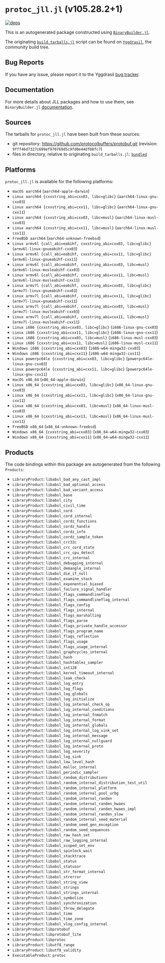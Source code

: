 # `protoc_jll.jl` (v105.28.2+1)

[![deps](https://juliahub.com/docs/protoc_jll/deps.svg)](https://juliahub.com/ui/Packages/General/protoc_jll/)

This is an autogenerated package constructed using [`BinaryBuilder.jl`](https://github.com/JuliaPackaging/BinaryBuilder.jl).

The originating [`build_tarballs.jl`](https://github.com/JuliaPackaging/Yggdrasil/blob/ff4483717a55b3e310cee56c52032ed81a1bc2c3/P/protoc/build_tarballs.jl) script can be found on [`Yggdrasil`](https://github.com/JuliaPackaging/Yggdrasil/), the community build tree.

## Bug Reports

If you have any issue, please report it to the Yggdrasil [bug tracker](https://github.com/JuliaPackaging/Yggdrasil/issues).

## Documentation

For more details about JLL packages and how to use them, see `BinaryBuilder.jl` [documentation](https://docs.binarybuilder.org/stable/jll/).

## Sources

The tarballs for `protoc_jll.jl` have been built from these sources:

* git repository: https://github.com/protocolbuffers/protobuf.git (revision: `9fff46d7327c699ef970769d5c9fd0e44df08fc7`)
* files in directory, relative to originating `build_tarballs.jl`: [`bundled`](https://github.com/JuliaPackaging/Yggdrasil/tree/ff4483717a55b3e310cee56c52032ed81a1bc2c3/P/protoc/bundled)

## Platforms

`protoc_jll.jl` is available for the following platforms:

* `macOS aarch64` (`aarch64-apple-darwin`)
* `Linux aarch64 {cxxstring_abi=cxx03, libc=glibc}` (`aarch64-linux-gnu-cxx03`)
* `Linux aarch64 {cxxstring_abi=cxx11, libc=glibc}` (`aarch64-linux-gnu-cxx11`)
* `Linux aarch64 {cxxstring_abi=cxx03, libc=musl}` (`aarch64-linux-musl-cxx03`)
* `Linux aarch64 {cxxstring_abi=cxx11, libc=musl}` (`aarch64-linux-musl-cxx11`)
* `FreeBSD aarch64` (`aarch64-unknown-freebsd`)
* `Linux armv6l {call_abi=eabihf, cxxstring_abi=cxx03, libc=glibc}` (`armv6l-linux-gnueabihf-cxx03`)
* `Linux armv6l {call_abi=eabihf, cxxstring_abi=cxx11, libc=glibc}` (`armv6l-linux-gnueabihf-cxx11`)
* `Linux armv6l {call_abi=eabihf, cxxstring_abi=cxx03, libc=musl}` (`armv6l-linux-musleabihf-cxx03`)
* `Linux armv6l {call_abi=eabihf, cxxstring_abi=cxx11, libc=musl}` (`armv6l-linux-musleabihf-cxx11`)
* `Linux armv7l {call_abi=eabihf, cxxstring_abi=cxx03, libc=glibc}` (`armv7l-linux-gnueabihf-cxx03`)
* `Linux armv7l {call_abi=eabihf, cxxstring_abi=cxx11, libc=glibc}` (`armv7l-linux-gnueabihf-cxx11`)
* `Linux armv7l {call_abi=eabihf, cxxstring_abi=cxx03, libc=musl}` (`armv7l-linux-musleabihf-cxx03`)
* `Linux armv7l {call_abi=eabihf, cxxstring_abi=cxx11, libc=musl}` (`armv7l-linux-musleabihf-cxx11`)
* `Linux i686 {cxxstring_abi=cxx03, libc=glibc}` (`i686-linux-gnu-cxx03`)
* `Linux i686 {cxxstring_abi=cxx11, libc=glibc}` (`i686-linux-gnu-cxx11`)
* `Linux i686 {cxxstring_abi=cxx03, libc=musl}` (`i686-linux-musl-cxx03`)
* `Linux i686 {cxxstring_abi=cxx11, libc=musl}` (`i686-linux-musl-cxx11`)
* `Windows i686 {cxxstring_abi=cxx03}` (`i686-w64-mingw32-cxx03`)
* `Windows i686 {cxxstring_abi=cxx11}` (`i686-w64-mingw32-cxx11`)
* `Linux powerpc64le {cxxstring_abi=cxx03, libc=glibc}` (`powerpc64le-linux-gnu-cxx03`)
* `Linux powerpc64le {cxxstring_abi=cxx11, libc=glibc}` (`powerpc64le-linux-gnu-cxx11`)
* `macOS x86_64` (`x86_64-apple-darwin`)
* `Linux x86_64 {cxxstring_abi=cxx03, libc=glibc}` (`x86_64-linux-gnu-cxx03`)
* `Linux x86_64 {cxxstring_abi=cxx11, libc=glibc}` (`x86_64-linux-gnu-cxx11`)
* `Linux x86_64 {cxxstring_abi=cxx03, libc=musl}` (`x86_64-linux-musl-cxx03`)
* `Linux x86_64 {cxxstring_abi=cxx11, libc=musl}` (`x86_64-linux-musl-cxx11`)
* `FreeBSD x86_64` (`x86_64-unknown-freebsd`)
* `Windows x86_64 {cxxstring_abi=cxx03}` (`x86_64-w64-mingw32-cxx03`)
* `Windows x86_64 {cxxstring_abi=cxx11}` (`x86_64-w64-mingw32-cxx11`)

## Products

The code bindings within this package are autogenerated from the following `Products`:

* `LibraryProduct`: `libabsl_bad_any_cast_impl`
* `LibraryProduct`: `libabsl_bad_optional_access`
* `LibraryProduct`: `libabsl_bad_variant_access`
* `LibraryProduct`: `libabsl_base`
* `LibraryProduct`: `libabsl_city`
* `LibraryProduct`: `libabsl_civil_time`
* `LibraryProduct`: `libabsl_cord`
* `LibraryProduct`: `libabsl_cord_internal`
* `LibraryProduct`: `libabsl_cordz_functions`
* `LibraryProduct`: `libabsl_cordz_handle`
* `LibraryProduct`: `libabsl_cordz_info`
* `LibraryProduct`: `libabsl_cordz_sample_token`
* `LibraryProduct`: `libabsl_crc32c`
* `LibraryProduct`: `libabsl_crc_cord_state`
* `LibraryProduct`: `libabsl_crc_cpu_detect`
* `LibraryProduct`: `libabsl_crc_internal`
* `LibraryProduct`: `libabsl_debugging_internal`
* `LibraryProduct`: `libabsl_demangle_internal`
* `LibraryProduct`: `libabsl_die_if_null`
* `LibraryProduct`: `libabsl_examine_stack`
* `LibraryProduct`: `libabsl_exponential_biased`
* `LibraryProduct`: `libabsl_failure_signal_handler`
* `LibraryProduct`: `libabsl_flags_commandlineflag`
* `LibraryProduct`: `libabsl_flags_commandlineflag_internal`
* `LibraryProduct`: `libabsl_flags_config`
* `LibraryProduct`: `libabsl_flags_internal`
* `LibraryProduct`: `libabsl_flags_marshalling`
* `LibraryProduct`: `libabsl_flags_parse`
* `LibraryProduct`: `libabsl_flags_private_handle_accessor`
* `LibraryProduct`: `libabsl_flags_program_name`
* `LibraryProduct`: `libabsl_flags_reflection`
* `LibraryProduct`: `libabsl_flags_usage`
* `LibraryProduct`: `libabsl_flags_usage_internal`
* `LibraryProduct`: `libabsl_graphcycles_internal`
* `LibraryProduct`: `libabsl_hash`
* `LibraryProduct`: `libabsl_hashtablez_sampler`
* `LibraryProduct`: `libabsl_int128`
* `LibraryProduct`: `libabsl_kernel_timeout_internal`
* `LibraryProduct`: `libabsl_leak_check`
* `LibraryProduct`: `libabsl_log_entry`
* `LibraryProduct`: `libabsl_log_flags`
* `LibraryProduct`: `libabsl_log_globals`
* `LibraryProduct`: `libabsl_log_initialize`
* `LibraryProduct`: `libabsl_log_internal_check_op`
* `LibraryProduct`: `libabsl_log_internal_conditions`
* `LibraryProduct`: `libabsl_log_internal_fnmatch`
* `LibraryProduct`: `libabsl_log_internal_format`
* `LibraryProduct`: `libabsl_log_internal_globals`
* `LibraryProduct`: `libabsl_log_internal_log_sink_set`
* `LibraryProduct`: `libabsl_log_internal_message`
* `LibraryProduct`: `libabsl_log_internal_nullguard`
* `LibraryProduct`: `libabsl_log_internal_proto`
* `LibraryProduct`: `libabsl_log_severity`
* `LibraryProduct`: `libabsl_log_sink`
* `LibraryProduct`: `libabsl_low_level_hash`
* `LibraryProduct`: `libabsl_malloc_internal`
* `LibraryProduct`: `libabsl_periodic_sampler`
* `LibraryProduct`: `libabsl_random_distributions`
* `LibraryProduct`: `libabsl_random_internal_distribution_test_util`
* `LibraryProduct`: `libabsl_random_internal_platform`
* `LibraryProduct`: `libabsl_random_internal_pool_urbg`
* `LibraryProduct`: `libabsl_random_internal_randen`
* `LibraryProduct`: `libabsl_random_internal_randen_hwaes`
* `LibraryProduct`: `libabsl_random_internal_randen_hwaes_impl`
* `LibraryProduct`: `libabsl_random_internal_randen_slow`
* `LibraryProduct`: `libabsl_random_internal_seed_material`
* `LibraryProduct`: `libabsl_random_seed_gen_exception`
* `LibraryProduct`: `libabsl_random_seed_sequences`
* `LibraryProduct`: `libabsl_raw_hash_set`
* `LibraryProduct`: `libabsl_raw_logging_internal`
* `LibraryProduct`: `libabsl_scoped_set_env`
* `LibraryProduct`: `libabsl_spinlock_wait`
* `LibraryProduct`: `libabsl_stacktrace`
* `LibraryProduct`: `libabsl_status`
* `LibraryProduct`: `libabsl_statusor`
* `LibraryProduct`: `libabsl_str_format_internal`
* `LibraryProduct`: `libabsl_strerror`
* `LibraryProduct`: `libabsl_string_view`
* `LibraryProduct`: `libabsl_strings`
* `LibraryProduct`: `libabsl_strings_internal`
* `LibraryProduct`: `libabsl_symbolize`
* `LibraryProduct`: `libabsl_synchronization`
* `LibraryProduct`: `libabsl_throw_delegate`
* `LibraryProduct`: `libabsl_time`
* `LibraryProduct`: `libabsl_time_zone`
* `LibraryProduct`: `libabsl_vlog_config_internal`
* `LibraryProduct`: `libprotobuf`
* `LibraryProduct`: `libprotobuf_lite`
* `LibraryProduct`: `libprotoc`
* `LibraryProduct`: `libutf8_range`
* `LibraryProduct`: `libutf8_validity`
* `ExecutableProduct`: `protoc`
